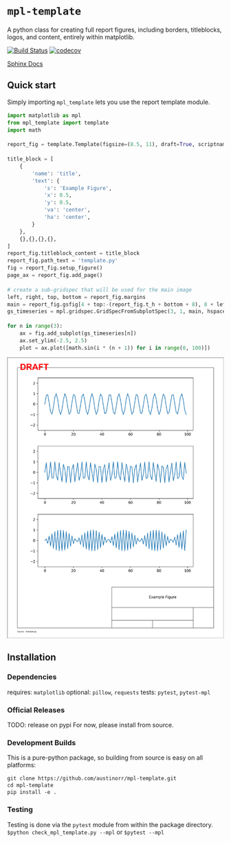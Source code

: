 # `mpl-template`
A python class for creating full report figures, including borders, titleblocks, logos, and content, entirely within matplotlib.

[![Build Status](https://travis-ci.org/austinorr/mpl-template.svg)](https://travis-ci.org/austinorr/mpl-template)
[![codecov](https://codecov.io/gh/austinorr/mpl-template/branch/master/graph/badge.svg)](https://codecov.io/gh/austinorr/mpl-template)

[Sphinx Docs](https://austinorr.github.io/mpl-template/)

## Quick start

Simply importing `mpl_template` lets you use the report template module.

```python
import matplotlib as mpl
from mpl_template import template
import math

report_fig = template.Template(figsize=(8.5, 11), draft=True, scriptname='template.py')

title_block = [
    {
        'name': 'title',
        'text': {
            's': 'Example Figure',
            'x': 0.5,
            'y': 0.5,
            'va': 'center',
            'ha': 'center',
        }
    },
    {},{},{},{},
]
report_fig.titleblock_content = title_block
report_fig.path_text = 'template.py'
fig = report_fig.setup_figure()
page_ax = report_fig.add_page()

# create a sub-gridspec that will be used for the main image
left, right, top, bottom = report_fig.margins
main = report_fig.gsfig[4 + top:-(report_fig.t_h + bottom + 8), 8 + left:-(right + 8)]
gs_timeseries = mpl.gridspec.GridSpecFromSubplotSpec(3, 1, main, hspace=0.3, wspace=0.3)

for n in range(3):
    ax = fig.add_subplot(gs_timeseries[n])
    ax.set_ylim(-2.5, 2.5)
    plot = ax.plot([math.sin(i * (n + 1)) for i in range(0, 100)])
```

![Alt text](examples/img/quick_start_mpl_template.png "Example Report Document")

## Installation
### Dependencies
requires: `matplotlib`
optional: `pillow`, `requests`
tests: `pytest`, `pytest-mpl`

### Official Releases
TODO: release on pypi
For now, please install from source.

### Development Builds
This is a pure-python package, so building from source is easy on all platforms:
```
git clone https://github.com/austinorr/mpl-template.git
cd mpl-template
pip install -e .
```
### Testing
Testing is done via the `pytest` module from within the package directory.
`$python check_mpl_template.py --mpl`
or
`$pytest --mpl`
